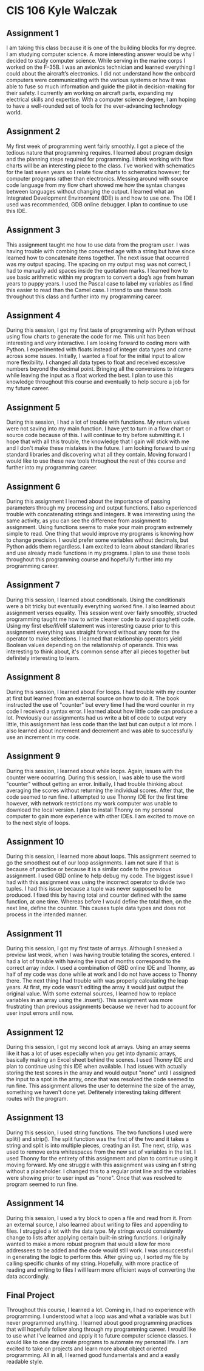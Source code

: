 # CIS 106 Kyle Walczak

## Assignment 1

I am taking this class because it is one of the building blocks for my degree. I am studying computer science. A more interesting answer would be why I decided to study computer science. While serving in the marine corps I worked on the F-35B. I was an avionics technician and learned everything I could about the aircraft’s electronics. I did not understand how the onboard computers were communicating with the various systems or how it was able to fuse so much information and guide the pilot in decision-making for their safety. I currently am working on aircraft parts, expanding my electrical skills and expertise. With a computer science degree, I am hoping to have a well-rounded set of tools for the ever-advancing technology world.   

## Assignment 2 

My first week of programming went fairly smoothly. I got a piece of the tedious nature that programming requires. I learned about program design and the planning steps required for
programming. I think working with flow charts will be an interesting piece to the class. I’ve worked with schematics for the last seven years so I relate flow charts to schematics however; for computer programs rather than electronics. Messing around with source code language from my flow chart showed me how the syntax changes between languages without changing the output. I learned what an Integrated Development Environment (IDE) is and how to use one. The IDE I used was recommended, GDB online debugger. I plan to continue to use this IDE.

## Assignment 3

This assignment taught me how to use data from the program user. I was having trouble with combing the converted age with a string but have since learned how to concatenate items together. The next issue that occurred was my output spacing. The spacing on my output msg was not correct, I had to manually add spaces inside the quotation marks. I learned how to use basic arithmetic within my program to convert a dog’s age from human years to puppy years. I used the Pascal case to label my variables as I find this easier to read than the Camel case. I intend to use these tools throughout this class and further into my programming career.

## Assignment 4

During this session, I got my first taste of programming with Python without using flow charts to generate the code for me. This unit has been interesting and very interactive. I am looking forward to coding more with Python. I experimented with floats instead of integer data types and came across some issues. Initially, I wanted a float for the initial input to allow more flexibility. I changed all data types to float and received excessive numbers beyond the decimal point. Bringing all the conversions to integers while leaving the input as a float worked the best. I plan to use this knowledge throughout this course and eventually to help secure a job for my future career. 

## Assignment 5

During this session, I had a lot of trouble with functions. My return values were not saving into my main function. I have yet to turn in a flow chart or source code because of this. I will continue to try before submitting it. I hope that with all this trouble, the knowledge that I gain will stick with me and I don't make these mistakes in the future. I am looking forward to using standard libraries and discovering what all they contain. Moving forward I would like to use these new tools throughout the rest of this course and further into my programming career. 

## Assignment 6

During this assignment I learned about the importance of passing parameters through my processing and output functions. I also experienced trouble with concatenating strings and integers. It was interesting using the same activity, as you can see the difference from assignment to assignment. Using functions seems to make your main program extremely simple to read. One thing that would improve my programs is knowing how to change precision. I would prefer some variables without decimals, but Python adds them regardless. I am excited to learn about standard libraries and use already made functions in my programs. I plan to use these tools throughout this programming course and hopefully further into my programming career.  

## Assignment 7 

During this session, I learned about conditionals. Using the conditionals were a bit tricky but eventually everything worked fine. I also learned about assignment verses equality. This session went over fairly smoothly, structed programming taught me how to write cleaner code to avoid spaghetti code. Using my first else/if/elif statement was interesting cause prior to this assignment everything was straight forward without any room for the operator to make selections. I learned that relationship operators yield Boolean values depending on the relationship of operands. This was interesting to think about, it's common sense after all pieces together but definitely interesting to learn.

## Assignment 8

During this session, I learned about For loops. I had trouble with my counter at first but learned from an external source on how to do it. The book instructed the use of "counter" but every time I had the word counter in my code I received a syntax error. I learned about how little code can produce a lot. Previously our assignments had us write a bit of code to output very little, this assignment has less code than the last but can output a lot more. I also learned about increment and decrement and was able to successfully use an increment in my code. 

## Assignment 9

During this session, I learned about while loops. Again, issues with the counter were occurring. During this session, I was able to use the word "counter" without getting an error. Initially, I had trouble thinking about averaging the scores without returning the individual scores. After that, the code seemed to run fine. I attempted to use Thonny IDE for the first time however, with network restrictions my work computer was unable to download the local version. I plan to install Thonny on my personal computer to gain more experience with other IDEs. I am excited to move on to the next style of loops. 

## Assignment 10

During this session, I learned more about loops. This assignment seemed to go the smoothest out of our loop assignments. I am not sure if that is because of practice or because it is a similar code to the previous assignment. I used GBD online to help debug my code. The biggest issue I had with this assignment was using the incorrect operator to divide two tuples. I had this issue because a tuple was never supposed to be produced. I fixed this by having total and counter defined with the same function, at one time. Whereas before I would define the total then, on the next line, define the counter. This causes tuple data types and does not process in the intended manner.

## Assignment 11

During this session, I got my first taste of arrays.  Although I sneaked a preview last week, when I was having trouble totaling the scores, entered. I had a lot of trouble with having the input of months correspond to the correct array index. I used a combination of GBD online IDE and Thonny, as half of my code was done while at work and I do not have access to Thonny there. The next thing I had trouble with was properly calculating the leap years. At first, my code wasn't editing the array it would just output the original value. With some external sources, I learned how to replace variables in an array using the .insert(). This assignment was more frustrating than previous assignments because we never had to account for user input errors until now.  

## Assignment 12

During this session, I got my second look at arrays. Using an array seems like it has a lot of uses especially when you get into dynamic arrays, basically making an Excel sheet behind the scenes. I used Thonny IDE and plan to continue using this IDE when available. I had issues with actually storing the test scores in the array and would output "none" until I assigned the input to a spot in the array, once that was resolved the code seemed to run fine. This assignment allows the user to determine the size of the array, something we haven't done yet. Defitenely interesting taking different routes with the program.  

## Assignment 13

During this session, I used string functions. The two functions I used were split() and strip(). The split function was the first of the two and it takes a string and split is into multiple pieces, creating an ilst. The next, strip, was used to remove extra whitespaces from the new set of variables in the list. I used Thonny for the entirety of this assignment and plan to continue using it moving forward. My one struggle with this assignment was using an f string without a placeholder. I changed this to a regular print line and the variables were showing prior to user input as "none". Once that was resolved to program seemed to run fine. 

## Assignment 14

During this session, I used a try block to open a file and read from it. From an external source, I also learned about writing to files and appending to files. I struggled a lot with the data type. My strings would consistently change to lists after applying certain built-in string functions. I originally wanted to make a more robust program that would allow for more addressees to be added and the code would still work. I was unsuccessful in generating the logic to perform this. After giving up, I sorted my file by calling specific chunks of my string. Hopefully, with more practice of reading and writing to files I will learn more efficient ways of converting the data accordingly. 

## Final Project

Throughout this course, I learned a lot. Coming in, I had no experience with programming. I understood what a loop was and what a variable was but I never programmed anything. I learned about good programming practices that will hopefully follow along through my programming career. I would like to use what I've learned and apply it to future computer science classes. I would like to one day create programs to automate my personal life. I am excited to take on projects and learn more about object oriented programming. All in all, I learned good fundamentals and and a easily readable style. 
